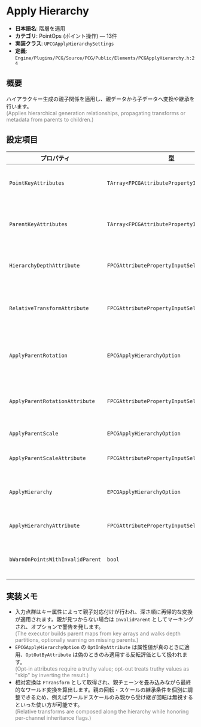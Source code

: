 # Apply Hierarchy

- **日本語名**: 階層を適用
- **カテゴリ**: PointOps (ポイント操作) — 13件
- **実装クラス**: `UPCGApplyHierarchySettings`
- **定義**: `Engine/Plugins/PCG/Source/PCG/Public/Elements/PCGApplyHierarchy.h:24`

## 概要

ハイアラクキー生成の親子関係を適用し、親データから子データへ変換や継承を行います。<br><span style='color:gray'>(Applies hierarchical generation relationships, propagating transforms or metadata from parents to children.)</span>

## 設定項目

| プロパティ | 型 | 初期値 | 説明 |
| --- | --- | --- | --- |
| `PointKeyAttributes` | `TArray<FPCGAttributePropertyInputSelector>` | `ActorIndex`1件 | 子ポイントを一意に識別するキー群。現在は `int32` 型属性が必須です。 |
| `ParentKeyAttributes` | `TArray<FPCGAttributePropertyInputSelector>` | `ParentIndex`1件 | 親ポイントを示すキー群。`PointKeyAttributes` と同じ構造の属性を指定します。 |
| `HierarchyDepthAttribute` | `FPCGAttributePropertyInputSelector` | `HierarchyDepth` | 階層の深さを表す属性。深さでソート・処理順を決定します。 |
| `RelativeTransformAttribute` | `FPCGAttributePropertyInputSelector` | `RelativeTransform` | 親から子へ適用する相対変換を保持する属性。`FTransform` 型である必要があります。 |
| `ApplyParentRotation` | `EPCGApplyHierarchyOption` | `OptOutByAttribute` | 親の回転を適用する条件。常時／非適用／属性による opt-in/out を選択できます。 |
| `ApplyParentRotationAttribute` | `FPCGAttributePropertyInputSelector` | `IgnoreParentRotation` | `ApplyParentRotation` が属性駆動の際、適用・非適用を判定するブールまたは数値属性。 |
| `ApplyParentScale` | `EPCGApplyHierarchyOption` | `OptOutByAttribute` | 親のスケールを継承する条件。 |
| `ApplyParentScaleAttribute` | `FPCGAttributePropertyInputSelector` | `IgnoreParentScale` | `ApplyParentScale` が属性駆動のときに使用する属性。 |
| `ApplyHierarchy` | `EPCGApplyHierarchyOption` | `Always` | 階層計算全体を有効化する条件。属性による opt-in/out も可能です。 |
| `ApplyHierarchyAttribute` | `FPCGAttributePropertyInputSelector` | なし | `ApplyHierarchy` が属性駆動のときに参照する属性。 |
| `bWarnOnPointsWithInvalidParent` | `bool` | `true` | 親キーが見つからないポイントを検出した際に警告を出します。 |

## 実装メモ

- 入力点群はキー属性によって親子対応付けが行われ、深さ順に再帰的な変換が適用されます。親が見つからない場合は `InvalidParent` としてマーキングされ、オプションで警告を発します。<br><span style='color:gray'>(The executor builds parent maps from key arrays and walks depth partitions, optionally warning on missing parents.)</span>
- `EPCGApplyHierarchyOption` の `OptInByAttribute` は属性値が真のときに適用、`OptOutByAttribute` は偽のときのみ適用する反転評価として扱われます。<br><span style='color:gray'>(Opt-in attributes require a truthy value; opt-out treats truthy values as "skip" by inverting the result.)</span>
- 相対変換は `FTransform` として取得され、親チェーンを畳み込みながら最終的なワールド変換を算出します。親の回転・スケールの継承条件を個別に調整できるため、例えばワールドスケールのみ親から受け継ぎ回転は無視するといった使い方が可能です。<br><span style='color:gray'>(Relative transforms are composed along the hierarchy while honoring per-channel inheritance flags.)</span>
